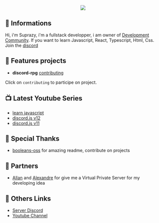 <h1 align="center">
  <img src="https://media.discordapp.net/attachments/668301486396014622/784738894603091998/imagegithub.png?width=1045&height=348">
</h1>

## 👋 Informations

Hi, i'm Suprazy, i'm a fullstack developper, i am owner of [Development Community](https://discord.gg/ftAVgjp).
If you want to learn Javascript, React, Typescript, Html, Css. Join the [discord](https://discord.gg/ftAVgjp)

## 🧐 Features projects

- **discord-rpg** [contributing](https://github.com/SUPRAZY-DEV/discord-rpg)

Click on `contributing` to participe on project.

## 📺 Latest Youtube Series
 - [learn javascript](https://www.youtube.com/watch?v=cDfw6pekEqY&list=PLpBtWRenhW_RgEjC_Vzk3XqeebfgMMmCv&index=1&t=1s)
 - [discord.js v12](https://www.youtube.com/watch?v=7kcm3FXG45M&list=PLpBtWRenhW_TrxYQn11892ABmua_dYyrh&index=1&t=703s)
 - [discord.js v11](https://www.youtube.com/playlist?list=PLpBtWRenhW_Q1kQWau48L2_jf0S_fqLu_)


## 🙇 Special Thanks

- [booleans-oss](https://github.com/booleans-oss) for amazing readme, contribute on projects

## 🙇 Partners

- [Allan](https://alls-heberg.fr) and [Alexandre](https://alls-heberg.fr) for give me a Virtual Private Server for my developing idea

## 🚀 Others Links

- [Server Discord](https://discord.gg/ftAVgjp)
- [Youtube Channel](https://www.youtube.com/channel/UCmH1td7f73IEyYNNg5XDT9g)
